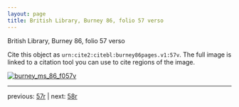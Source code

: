 ```yaml
---
layout: page
title: British Library, Burney 86, folio 57 verso
---
```


British Library, Burney 86, folio 57 verso

Cite this object as `urn:cite2:citebl:burney86pages.v1:57v`.  The full image is linked to a citation tool you can use to cite regions of the image.

[![burney_ms_86_f057v](http://www.homermultitext.org/iipsrv?IIIF=/project/homer/pyramidal/deepzoom/citebl/burney86imgs/v1/burney_ms_86_f057v.tif/full/800,/0/default.jpg)](http://www.homermultitext.org/ict2/?urn=urn:cite2:citebl:burney86imgs.v1:burney_ms_86_f057v) 

---

previous:  [57r](../57r/) | next: [58r](../58r/)